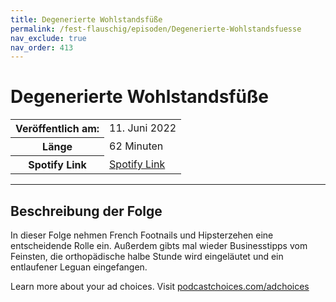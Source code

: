 ```yaml
---
title: Degenerierte Wohlstandsfüße
permalink: /fest-flauschig/episoden/Degenerierte-Wohlstandsfuesse
nav_exclude: true
nav_order: 413
---
```


# Degenerierte Wohlstandsfüße
<table class="resp-table dcf-table dcf-table-responsive dcf-table-bordered dcf-table-striped dcf-w-100%">
                    <tbody>
                        <tr>
                            <th scope="row">Veröffentlich am:</th>
                            <td data-label="Veröffentlich am:">11. Juni 2022</td>
                        </tr>
                        <tr>
                            <th scope="row">Länge </th>
                            <td data-label="Länge ">62 Minuten</td>
                        </tr><tr>
                                <th scope="row">Spotify Link</th>
                                <td data-label="Spotify Link"><a href="https://open.spotify.com/episode/0Yil0zOQ3oN0FDQ08mmOxl">Spotify Link</a></td>
                            </tr></tbody>
                </table>

***

## Beschreibung der Folge

<div>
<p>In dieser Folge nehmen French Footnails und Hipsterzehen eine entscheidende Rolle ein. Außerdem gibts mal wieder Businesstipps vom Feinsten, die orthopädische halbe Stunde wird eingeläutet und ein entlaufener Leguan eingefangen.</p><p> </p><p>Learn more about your ad choices. Visit <a href="https://podcastchoices.com/adchoices" rel="nofollow">podcastchoices.com/adchoices</a></p>  
</div>

